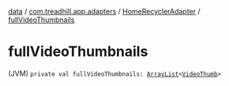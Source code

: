 [data](../../index.md) / [com.treadhill.app.adapters](../index.md) / [HomeRecyclerAdapter](index.md) / [fullVideoThumbnails](./full-video-thumbnails.md)

# fullVideoThumbnails

(JVM) `private val fullVideoThumbnails: `[`ArrayList`](https://kotlinlang.org/api/latest/jvm/stdlib/kotlin.collections/-array-list/index.html)`<`[`VideoThumb`](../../com.treadhill.app.data-types/-video-thumb/index.md)`>`